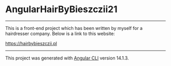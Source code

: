 # AngularHairByBieszczii21

--------------------------------

This is a front-end project which has been written by myself for a hairdresser company.
Below is a link to this website:

https://hairbybieszczii.pl

---------------------------------

This project was generated with [Angular CLI](https://github.com/angular/angular-cli) version 14.1.3.

